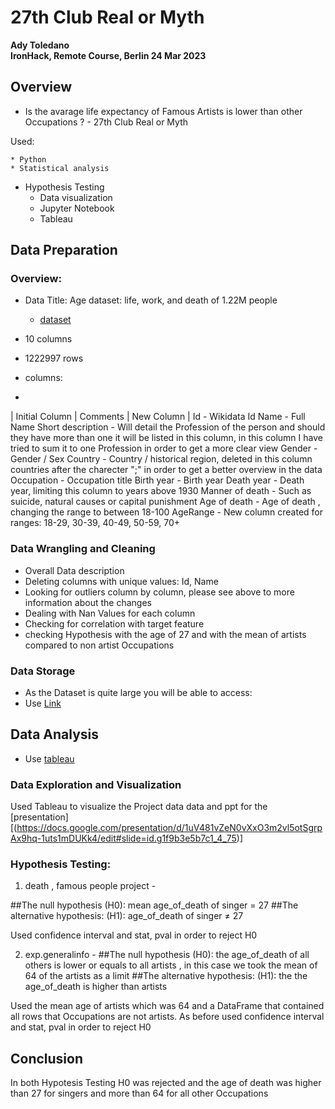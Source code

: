 # 27th Club Real or Myth
**Ady Toledano**  
**IronHack, Remote Course, Berlin 24 Mar 2023**

## Overview

* Is the avarage life expectancy of Famous Artists is lower than other Occupations ? - 27th Club Real or Myth

Used:

	* Python
	* Statistical analysis
  * Hypothesis Testing 
	* Data visualization
	* Jupyter Notebook
	* Tableau
  
  ## Data Preparation

### Overview: 
* Data Title: Age dataset: life, work, and death of 1.22M people

	* [dataset](https://www.kaggle.com/datasets/imoore/age-dataset)
  
* 10 columns 
* 1222997 rows 
* columns:
* 
| Initial Column | Comments | New Column |
Id - Wikidata Id
Name - Full Name
Short description - Will detail the Profession of the person and should they have more than one it will be listed in this column, in this column I have tried to sum it to one Profession in order to get a more clear view
Gender - Gender / Sex
Country - Country / historical region, deleted in this column countries after the charecter ";" in order to get a better overview in the data
Occupation - Occupation title
Birth year - Birth year
Death year - Death year, limiting this column to years above 1930
Manner of death - Such as suicide, natural causes or capital punishment
Age of death - Age of death , changing the range to between 18-100
AgeRange - New column created for ranges: 18-29, 30-39, 40-49, 50-59, 70+

 
### Data Wrangling and Cleaning
  
- Overall Data description
- Deleting  columns with unique values: Id, Name 
- Looking for outliers column by column, please see above to more information about the changes
- Dealing with Nan Values for each column
- Checking for correlation with target feature
- checking Hypothesis with the age of 27 and with the mean of artists compared to non artist Occupations


### Data Storage

* As the Dataset is quite large you will be able to access:
* Use [Link](https://drive.google.com/drive/folders/1wGRChf85LullaU3Weyo1u2WpIUJbrXlo)

## Data Analysis

* Use [tableau](https://public.tableau.com/app/profile/ady.toledano/viz/Book2_16794783401290/Story1?publish=yes)

### Data Exploration and Visualization
Used Tableau to visualize the Project data data and ppt for the [presentation][(https://docs.google.com/presentation/d/1uV481vZeN0vXxO3m2vl5otSgrpAx9hq-1uts1mDUKk4/edit#slide=id.g1f9b3e5b7c1_4_75)]

### Hypothesis Testing: 
1. death , famous people project - 

##The null hypothesis (H0): mean age_of_death of singer = 27
##The alternative hypothesis: (H1): age_of_death of singer ≠ 27

Used confidence interval and stat, pval in order to reject H0

2. exp.generalinfo - 
##The null hypothesis (H0): the age_of_death of all others is lower or equals to all artists  , in this case we took the mean of 64 of the artists as a limit
##The alternative hypothesis: (H1): the the age_of_death is higher than artists

Used the mean age of artists which was 64 and a DataFrame that contained all rows that Occupations are not artists. 
As before used confidence interval and stat, pval in order to reject H0


## Conclusion

In both Hypotesis Testing H0 was rejected and the age of death was higher than 27 for singers and more than 64 for all other Occupations
 
